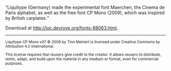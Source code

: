 <q>Liquitype (Germany) made the experimental font Maerchen, the Cinema de Paris alphabet, as well as the free font CP Mono (2009), which was inspired by British carplates.</q>

Download at http://luc.devroye.org/fonts-88063.html.

---

<small>

Liquitype CP Mono v07 &copy; 2009 by Tino Meinert is licensed under Creative Commons by Attribution 4.0 International.

This license requires that reusers give credit to the creator.
It allows reusers to distribute, remix, adapt, and build upon the material in any medium or format, even for commercial purposes.

</small>
